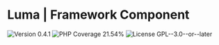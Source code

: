 # Luma | Framework Component

<div>
<!-- Version Badge -->
<img src="https://img.shields.io/badge/Version-0.4.1-blue" alt="Version 0.4.1">
<!-- PHP Coverage Badge -->
<img src="https://img.shields.io/badge/PHP Coverage-21.54%25-red" alt="PHP Coverage 21.54%">
<!-- License Badge -->
<img src="https://img.shields.io/badge/License-GPL--3.0--or--later-34ad9b" alt="License GPL--3.0--or--later">
</div>